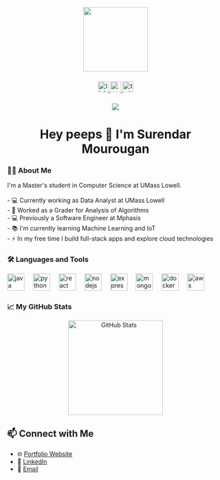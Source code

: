 <div align="center">
  <img height="150" src="https://media.giphy.com/media/M9gbBd9nbDrOTu1Mqx/giphy.gif"  />
</div>

###

<div align="center">
  <a href="https://www.linkedin.com/in/surendar-mourougan/">
    <img src="https://img.shields.io/static/v1?message=LinkedIn&logo=linkedin&label=&color=0077B5&logoColor=white&labelColor=&style=for-the-badge" height="25" alt="linkedin logo"  />
  </a>
  <a href="#">
    <img src="https://img.shields.io/static/v1?message=Youtube&logo=youtube&label=&color=FF0000&logoColor=white&labelColor=&style=for-the-badge" height="25" alt="youtube logo"  />
  </a>
  <a href="#">
    <img src="https://img.shields.io/static/v1?message=Twitter&logo=twitter&label=&color=1DA1F2&logoColor=white&labelColor=&style=for-the-badge" height="25" alt="twitter logo"  />
  </a>
</div>

###

<div align="center">
  <img src="https://visitor-badge.laobi.icu/badge?page_id=Surendar001.Surendar001&"  />
</div>

###

<h1 align="center">Hey peeps 👋 I'm Surendar Mourougan</h1>

###

<h3 align="left">👨‍💻  About Me</h3>

<p align="left">
I'm a Master's student in Computer Science at UMass Lowell.<br><br>
- 💻 Currently working as Data Analyst at UMass Lowell<br>
- 🔭 Worked as a Grader for Analysis of Algorithms<br>
- 💻 Previously a Software Engineer at Mphasis<br>
- 📚 I'm currently learning Machine Learning and IoT<br>
- ⚡ In my free time I build full-stack apps and explore cloud technologies
</p>

###

<h3 align="left">🛠 Languages and Tools</h3>

<div align="left">
  <img src="https://cdn.jsdelivr.net/gh/devicons/devicon/icons/java/java-original.svg" height="40" alt="java logo" />
  <img width="12" />
  <img src="https://cdn.jsdelivr.net/gh/devicons/devicon/icons/python/python-original.svg" height="40" alt="python logo" />
  <img width="12" />
  <img src="https://cdn.jsdelivr.net/gh/devicons/devicon/icons/react/react-original.svg" height="40" alt="react logo" />
  <img width="12" />
  <img src="https://cdn.jsdelivr.net/gh/devicons/devicon/icons/nodejs/nodejs-original.svg" height="40" alt="nodejs logo" />
  <img width="12" />
  <img src="https://cdn.jsdelivr.net/gh/devicons/devicon/icons/express/express-original.svg" height="40" alt="express logo" />
  <img width="12" />
  <img src="https://cdn.jsdelivr.net/gh/devicons/devicon/icons/mongodb/mongodb-original.svg" height="40" alt="mongodb logo" />
  <img width="12" />
  <img src="https://cdn.jsdelivr.net/gh/devicons/devicon/icons/docker/docker-plain-wordmark.svg" height="40" alt="docker logo" />
  <img width="12" />
  <img src="https://cdn.jsdelivr.net/gh/devicons/devicon/icons/amazonwebservices/amazonwebservices-original-wordmark.svg" height="40" alt="aws logo" />
</div>

###

<h3 align="left">📈 My GitHub Stats</h3>

<div align="center">
<!--   <img src="https://streak-stats.demolab.com?user=Surendar001&theme=dark" height="220" alt="streak graph"  /> -->
</div>

<div align="center">
  <img src="https://github-readme-stats.vercel.app/api?username=Surendar001&show_icons=true&theme=dark" height="220" alt="GitHub Stats" />
</div>


###

## 📫 Connect with Me
- 🌐 [Portfolio Website](https://myportfolio-mqmd.vercel.app/)
- 💼 [LinkedIn](https://www.linkedin.com/in/surendar-mourougan/)
- 📧 [Email](mailto:surendarmou@gmail.com)

###

